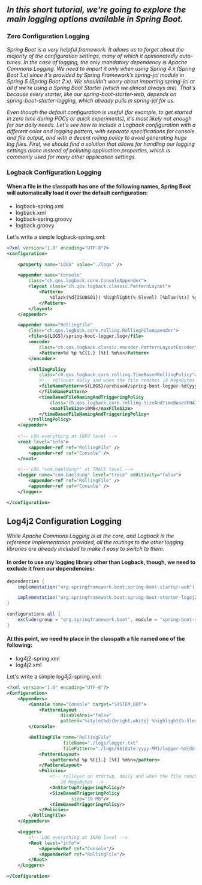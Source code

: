 ## _In this short tutorial, we're going to explore the main logging options available in Spring Boot._

### Zero Configuration Logging
_Spring Boot is a very helpful framework. It allows us to forget about the majority of the configuration settings, many of which it opinionatedly auto-tunes. In the case of logging, the only mandatory dependency is Apache Commons Logging. We need to import it only when using Spring 4.x (Spring Boot 1.x) since it's provided by Spring Framework’s spring-jcl module in Spring 5 (Spring Boot 2.x). We shouldn't worry about importing spring-jcl at all if we're using a Spring Boot Starter (which we almost always are). That's because every starter, like our spring-boot-starter-web, depends on spring-boot-starter-logging, which already pulls in spring-jcl for us._


_Even though the default configuration is useful (for example, to get started in zero time during POCs or quick experiments), it's most likely not enough for our daily needs. Let's see how to include a Logback configuration with a different color and logging pattern, with separate specifications for console and file output, and with a decent rolling policy to avoid generating huge log files. First, we should find a solution that allows for handling our logging settings alone instead of polluting application.properties, which is commonly used for many other application settings._

### Logback Configuration Logging
#### When a file in the classpath has one of the following names, Spring Boot will automatically load it over the default configuration:
* logback-spring.xml
* logback.xml
* logback-spring.groovy
* logback.groovy

Let's write a simple logback-spring.xml:
```xml
<?xml version="1.0" encoding="UTF-8"?>
<configuration>

    <property name="LOGS" value="./logs" />

    <appender name="Console"
        class="ch.qos.logback.core.ConsoleAppender">
        <layout class="ch.qos.logback.classic.PatternLayout">
            <Pattern>
                %black(%d{ISO8601}) %highlight(%-5level) [%blue(%t)] %yellow(%C{1.}): %msg%n%throwable
            </Pattern>
        </layout>
    </appender>

    <appender name="RollingFile"
        class="ch.qos.logback.core.rolling.RollingFileAppender">
        <file>${LOGS}/spring-boot-logger.log</file>
        <encoder
            class="ch.qos.logback.classic.encoder.PatternLayoutEncoder">
            <Pattern>%d %p %C{1.} [%t] %m%n</Pattern>
        </encoder>

        <rollingPolicy
            class="ch.qos.logback.core.rolling.TimeBasedRollingPolicy">
            <!-- rollover daily and when the file reaches 10 MegaBytes -->
            <fileNamePattern>${LOGS}/archived/spring-boot-logger-%d{yyyy-MM-dd}.%i.log
            </fileNamePattern>
            <timeBasedFileNamingAndTriggeringPolicy
                class="ch.qos.logback.core.rolling.SizeAndTimeBasedFNATP">
                <maxFileSize>10MB</maxFileSize>
            </timeBasedFileNamingAndTriggeringPolicy>
        </rollingPolicy>
    </appender>
    
    <!-- LOG everything at INFO level -->
    <root level="info">
        <appender-ref ref="RollingFile" />
        <appender-ref ref="Console" />
    </root>

    <!-- LOG "com.baeldung*" at TRACE level -->
    <logger name="com.baeldung" level="trace" additivity="false">
        <appender-ref ref="RollingFile" />
        <appender-ref ref="Console" />
    </logger>

</configuration>

```

## Log4j2 Configuration Logging
_While Apache Commons Logging is at the core, and Logback is the reference implementation provided, all the routings to the other logging libraries are already included to make it easy to switch to them._

#### In order to use any logging library other than Logback, though, we need to exclude it from our dependencies:

```groovy
dependencies {
    implementation("org.springframework.boot:spring-boot-starter-web")

    implementation("org.springframework.boot:spring-boot-starter-log4j2")
}

configurations.all {
    exclude(group = "org.springframework.boot", module = "spring-boot-starter-logging")
}
```

#### At this point, we need to place in the classpath a file named one of the following:
* log4j2-spring.xml
* log4j2.xml

Let's write a simple log4j2-spring.xml:
```xml
<?xml version="1.0" encoding="UTF-8"?>
<Configuration>
    <Appenders>
        <Console name="Console" target="SYSTEM_OUT">
            <PatternLayout
                    disableAnsi="false"
                    pattern="%style{%d}{bright,white} %highlight{%-5level }[%style{%t}{bright,blue}] %style{%C{1.}}{bright,green}: %msg%n%throwable"/>
        </Console>

        <RollingFile name="RollingFile"
                     fileName="./logs/logger.txt"
                     filePattern="./logs/$${date:yyyy-MM}/logger-%d{dd-MMMM-yyyy}-%i.log.txt">
            <PatternLayout>
                <pattern>%d %p %C{1.} [%t] %m%n</pattern>
            </PatternLayout>
            <Policies>
                <!-- rollover on startup, daily and when the file reaches
                    10 MegaBytes -->
                <OnStartupTriggeringPolicy/>
                <SizeBasedTriggeringPolicy
                        size="10 MB"/>
                <TimeBasedTriggeringPolicy/>
            </Policies>
        </RollingFile>
    </Appenders>

    <Loggers>
        <!-- LOG everything at INFO level -->
        <Root level="info">
            <AppenderRef ref="Console"/>
            <AppenderRef ref="RollingFile"/>
        </Root>
    </Loggers>

</Configuration>
```

